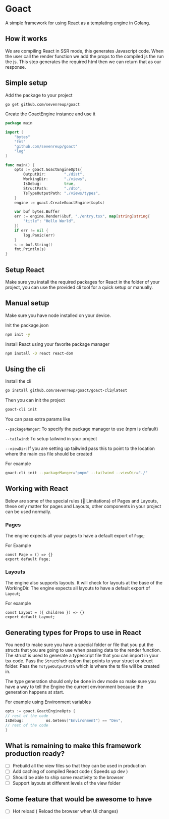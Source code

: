 # Goact
A simple framework for using React as a templating engine in Golang.
## How it works
We are compiling React in SSR mode, this generates Javascript code. 
When the user call the render function we add the props to the compiled js the run the js. 
This step generates the required html then we can return that as our response.
## Simple setup
Add the package to your project
```bash
go get github.com/sevenreup/goact
```
Create the GoactEngine instance and use it
```go
package main

import (
	"bytes"
	"fmt"
	"github.com/sevenreup/goact"
	"log"
)

func main() {
	opts := goact.GoactEngineOpts{
		OutputDir:        "./dist",
		WorkingDir:       "./views",
		IsDebug:          true,
		StructPath:       "./dto",
		TsTypeOutputPath: "./views/types",
	}
	engine := goact.CreateGoactEngine(&opts)

	var buf bytes.Buffer
	err := engine.Render(&buf, "./entry.tsx", map[string]string{
		"title": "Hello World",
	})
	if err != nil {
		log.Panic(err)
	}
	s := buf.String()
	fmt.Println(s)
}

```
## Setup React
Make sure you install the required packages for React in the folder of your project, you can use the provided cli tool for a quick setup or manually.

## Manual setup
Make sure you have node installed on your device.

Init the package.json 
```bash
npm init -y
```
Install React using your favorite package manager
```bash
npm install -D react react-dom
```
## Using the cli
Install the cli
```bash
go install github.com/sevenreup/goact/goact-cli@latest
```
Then you can init the project
```bash
goact-cli init
```
You can pass extra params like

`--packageManger`: To specify the package manager to use (npm is default)

`--tailwind`: To setup tailwind in your project

`--viewDir`: If you are setting up tailwind pass this to point to the location where the main css file should be created

For example
```bash
goact-cli init --packageManger="pnpm" --tailwind --viewDir="./"
```
## Working with React
Below are some of the special rules (🥲 Limitations) of Pages and Layouts, these only matter for pages and Layouts, other components in your project can be used normally.
### Pages
The engine expects all your pages to have a default export of `Page`;

For Example
```tsx
const Page = () => {}
export default Page;
```
### Layouts
The engine also supports layouts. It will check for layouts at the base of the WorkingDir.
The engine expects all layouts to have a default export of `Layout`;

For example
```tsx
const Layout = ({ children }) => {}
export default Layout;
```


## Generating types for Props to use in React
You need to make sure you have a special folder or file that you put the structs that you are going to use when passing data to the render function.
The struct is used to generate a typescript file that you can import in your tsx code.
Pass the `StructPath` option that points to your struct or struct folder.
Pass the `TsTypeOutputPath` which is where the ts file will be created in.

The type generation should only be done in dev mode so make sure you have a way to tell the Engine the current environment because the generation happens at start.

For example using Environment variables
```go
opts := goact.GoactEngineOpts {
// rest of the code
IsDebug:          os.Getenv("Environment") == "Dev",
// rest of the code
}
```

## What is remaining to make this framework production ready?
- [ ] Prebuild all the view files so that they can be used in production 
- [ ] Add caching of compiled React code ( Speeds up dev )
- [ ] Should be able to ship some reactivity to the browser
- [ ] Support layouts at different levels of the view folder

## Some feature that would be awesome to have
- [ ] Hot reload ( Reload the browser when UI changes)
